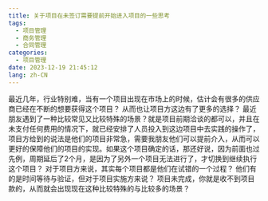 ```yaml
---
title: 关于项目在未签订需要提前开始进入项目的一些思考
tags:
  - 项目管理
  - 商务管理
  - 合同管理
categories:
  - 项目管理
date: 2023-12-19 21:45:12
lang: zh-CN
---
```

最近几年，行业特别难，当有一个项目出现在市场上的时候，估计会有很多的供应商已经在不断的想要获得这个项目？
从而也让项目方这边有了更多的选择？ 
最近朋友遇到了一种比较常见又比较特殊的场景？就是项目前期洽谈的都可以，并且在未支付任何费用的情况下，就已经安排了人员投入到这边项目中去实践的操作了，项目方给到的说法是他们的项目非常急，需要我朋友他们可以提前介入，从而可以更好的保障他们的项目的实现。如果这个项目确定的话，那还好说，因为前面也过先例，周期延后了2个月，是因为了另外一个项目无法进行了，才切换到继续执行这个项目？
对于项目方来说，其实每个项目都是他们在试错的一个过程？ 他们有的是时间等待与验证，但对于项目实施方来说？ 项目未完成，你就是收不到项目款的，从而就会出现现在这种比较特殊的与比较多的场景？
